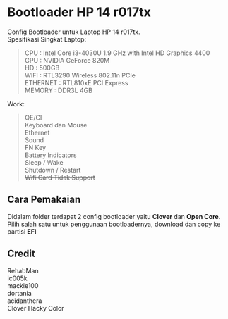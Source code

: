 <h1 id="bootloader-hp-14-r017tx">Bootloader HP 14 r017tx</h1>
<p>Config Bootloader untuk Laptop HP 14 r017tx.<br>
Spesifikasi Singkat Laptop:</p>
<blockquote>
<p>CPU				: Intel Core i3-4030U 1.9 GHz with Intel HD Graphics 4400<br>
GPU				: NVIDIA GeForce 820M<br>
HD				: 500GB<br>
WIFI			: RTL3290 Wireless 802.11n PCIe<br>
ETHERNET	: RTL810xE PCI Express<br>
MEMORY	: DDR3L 4GB</p>
</blockquote>
<p>Work:</p>
<blockquote>
<p>QE/CI<br>
Keyboard dan Mouse<br>
Ethernet<br>
Sound<br>
FN Key<br>
Battery Indicators<br>
Sleep / Wake<br>
Shutdown / Restart<br>
<s>Wifi Card Tidak Support</s></p>
</blockquote>
<h2 id="cara-pemakaian">Cara Pemakaian</h2>
<p>Didalam folder terdapat 2 config bootloader yaitu <strong>Clover</strong> dan <strong>Open Core</strong>.<br>
Pilih salah satu untuk penggunaan bootloadernya, download dan copy ke partisi <strong>EFI</strong></p>
<h2 id="credit">Credit</h2>
<p> RehabMan <br>
ic005k <br>
mackie100 <br>
dortania <br>
acidanthera <br>
Clover Hacky Color <br>
</p>

